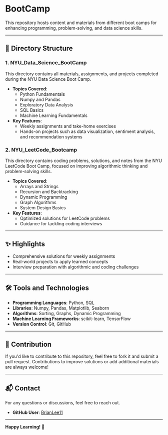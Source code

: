 # BootCamp

This repository hosts content and materials from different boot camps for enhancing programming, problem-solving, and data science skills.

---

## 📂 Directory Structure

### 1. **NYU_Data_Science_BootCamp**
   This directory contains all materials, assignments, and projects completed during the NYU Data Science Boot Camp.

   - **Topics Covered**:
     - Python Fundamentals
     - Numpy and Pandas
     - Exploratory Data Analysis
     - SQL Basics
     - Machine Learning Fundamentals
   - **Key Features**:
     - Weekly assignments and take-home exercises
     - Hands-on projects such as data visualization, sentiment analysis, and recommendation systems

### 2. **NYU_LeetCode_Bootcamp**
   This directory contains coding problems, solutions, and notes from the NYU LeetCode Boot Camp, focused on improving algorithmic thinking and problem-solving skills.

   - **Topics Covered**:
     - Arrays and Strings
     - Recursion and Backtracking
     - Dynamic Programming
     - Graph Algorithms
     - System Design Basics
   - **Key Features**:
     - Optimized solutions for LeetCode problems
     - Guidance for tackling coding interviews

---

## ✨ Highlights

- Comprehensive solutions for weekly assignments
- Real-world projects to apply learned concepts
- Interview preparation with algorithmic and coding challenges

---

## 🛠️ Tools and Technologies

- **Programming Languages**: Python, SQL
- **Libraries**: Numpy, Pandas, Matplotlib, Seaborn
- **Algorithms**: Sorting, Graphs, Dynamic Programming
- **Machine Learning Frameworks**: scikit-learn, TensorFlow
- **Version Control**: Git, GitHub

---

## 🤝 Contribution

If you'd like to contribute to this repository, feel free to fork it and submit a pull request. Contributions to improve solutions or add additional materials are always welcome!

---

## 📬 Contact

For any questions or discussions, feel free to reach out.

- **GitHub User**: [BrianLee11](https://github.com/BrianLee11)

---

**Happy Learning! 🚀**
